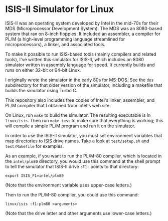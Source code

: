 # ISIS-II Simulator for Linux

ISIS-II was an operating system developed by Intel in the mid-70s for
their MDS (Microprocessor Development System).  The MDS was an 8080-based
system that ran on 8-inch floppies.  It included an assembler, a compiler
for PL/M (a high-level programming language streamlined for microprocessors),
a linker, and associated tools.

To make it possible to run ISIS-based tools (mainly compilers and related
tools), I've written this simulator for ISIS-II, which includes an 8080
simulator written in assembly language for speed.  It currently builds
and runs on either 32-bit or 64-bit Linux.

I originally wrote the simulator in the early 80s for MS-DOS.  See the
`dos` subdirectory for that older version of the simulator, including a
makefile that builds the simulator using Turbo C.

This repository also includes free copies of Intel's linker, assembler, and PL/M
compiler that I obtained from Intel's web site.

On Linux, run `make` to build the simulator.  The resulting executable
is in `linux/isis`.  Then run `make test` to make sure that everything is
working; this will compile a simple PL/M program and run it on the
simulator.

In order to use the ISIS-II simulator, you must set environment
variables that map directories to ISIS drive names.
Take a look at `test/setup.sh` and `test/Makefile` for examples.

As an example, if you want to run the PL/M-80 compiler, which
is located in the `intel/plm80` directory, you would use this
command at the shell prompt to tell the simulator that ISIS-II
drive `:F1:` points to that directory:

    export ISIS_F1=intel/plm80

(Note that the environment variable uses upper-case letters.)

Then to run the PL/M-80 compiler, you could use this command:

    linux/isis :f1:plm80 <arguments>

(Note that the drive letter and other arguments use lower-case letters.)

